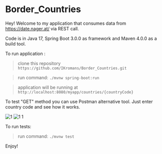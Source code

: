 # Border_Countries

Hey! Welcome to my application that consumes data from https://date.nager.at/ via REST call.

Code is in Java 17, Spring Boot 3.0.0 as framework and Maven 4.0.0 as a build tool.

To run application :

> clone this repository `https://github.com/IKromans/Border_Countries.git`

> run command: `./mvnw spring-boot:run`

> application will be running at `http://localhost:8080/myapp/countries/{countryCode}`

To test "GET" method you can use Postman alternative tool. Just enter country code and see how it works.

![1](https://user-images.githubusercontent.com/66387211/205746765-90233886-c5ca-4404-8a04-359299087dfd.jpg)
![1 1](https://user-images.githubusercontent.com/66387211/205746829-d249aa6a-262a-4e7d-bb26-a5b7b257f994.jpg)

To run tests:

> run command: `./mvnw test`

Enjoy!
